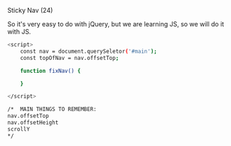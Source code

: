 Sticky Nav (24)

So it's very easy to do with jQuery, but we are learning JS, so we will do it with JS.

```bash
<script>
	const nav = document.querySeletor('#main');
	const topOfNav = nav.offsetTop;

	function fixNav() {

	}

</script>

/* 	MAIN THINGS TO REMEMBER: 
nav.offsetTop
nav.offsetHeight
scrollY
*/

```
